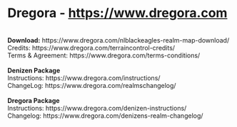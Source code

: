 # Dregora - https://www.dregora.com<br>
<br>
<strong>Download:</strong> https://www.dregora.com/nlblackeagles-realm-map-download/ <br>
Credits: https://www.dregora.com/terraincontrol-credits/ <br>
Terms & Agreement: https://www.dregora.com/terms-conditions/ <br>
<br>
<strong>Denizen Package</strong> <br>
Instructions: https://www.dregora.com/instructions/ <br>
ChangeLog: https://www.dregora.com/realmschangelog/ <br>
<br>
<strong>Dregora Package</strong> <br>
Instructions: https://www.dregora.com/denizen-instructions/ <br>
Changelog: https://www.dregora.com/denizens-realm-changelog/ <br>
